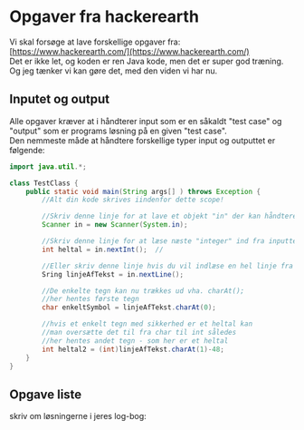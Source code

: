 # Opgaver fra hackerearth
Vi skal forsøge at lave forskellige opgaver fra: [https://www.hackerearth.com/](https://www.hackerearth.com/)     
Det er ikke let, og koden er ren Java kode, men det er super god træning. Og jeg tænker vi kan gøre det, med den viden vi har nu.

## Inputet og output
Alle opgaver kræver at i håndterer input som er en såkaldt "test case" og "output" som er programs løsning på en given "test case".     
Den nemmeste måde at håndtere forskellige typer input og outputtet er følgende:

```java
import java.util.*;

class TestClass {
    public static void main(String args[] ) throws Exception {
        //Alt din kode skrives iindenfor dette scope!

        //Skriv denne linje for at lave et objekt "in" der kan håndtere input!
        Scanner in = new Scanner(System.in); 

        //Skriv denne linje for at læse næste "integer" ind fra inputtet 
        int heltal = in.nextInt();  //

        //Eller skriv denne linje hvis du vil indlæse en hel linje fra inputtet ind som en String
        Sring linjeAfTekst = in.nextLine();

        //De enkelte tegn kan nu trækkes ud vha. charAt();
        //her hentes første tegn 
        char enkeltSymbol = linjeAfTekst.charAt(0);

        //hvis et enkelt tegn med sikkerhed er et heltal kan
        //man oversætte det til fra char til int således
        //her hentes andet tegn - som her er et heltal
        int heltal2 = (int)linjeAfTekst.charAt(1)-48;
    }
}
```

## Opgave liste
skriv om løsningerne i jeres log-bog:


